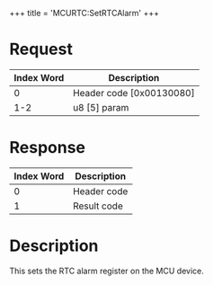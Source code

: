 +++
title = 'MCURTC:SetRTCAlarm'
+++

# Request

| Index Word | Description                |
|------------|----------------------------|
| 0          | Header code \[0x00130080\] |
| 1-2        | u8 \[5\] param             |

# Response

| Index Word | Description |
|------------|-------------|
| 0          | Header code |
| 1          | Result code |

# Description

This sets the RTC alarm register on the MCU device.